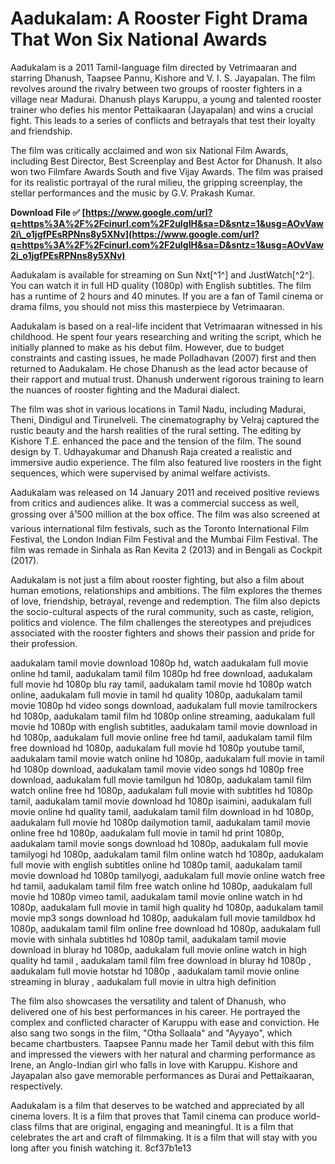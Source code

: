 # Aadukalam: A Rooster Fight Drama That Won Six National Awards
 
Aadukalam is a 2011 Tamil-language film directed by Vetrimaaran and starring Dhanush, Taapsee Pannu, Kishore and V. I. S. Jayapalan. The film revolves around the rivalry between two groups of rooster fighters in a village near Madurai. Dhanush plays Karuppu, a young and talented rooster trainer who defies his mentor Pettaikaaran (Jayapalan) and wins a crucial fight. This leads to a series of conflicts and betrayals that test their loyalty and friendship.
 
The film was critically acclaimed and won six National Film Awards, including Best Director, Best Screenplay and Best Actor for Dhanush. It also won two Filmfare Awards South and five Vijay Awards. The film was praised for its realistic portrayal of the rural milieu, the gripping screenplay, the stellar performances and the music by G.V. Prakash Kumar.
 
**Download File ✅ [https://www.google.com/url?q=https%3A%2F%2Fcinurl.com%2F2uIgIH&sa=D&sntz=1&usg=AOvVaw2i\_o1jgfPEsRPNns8y5XNv](https://www.google.com/url?q=https%3A%2F%2Fcinurl.com%2F2uIgIH&sa=D&sntz=1&usg=AOvVaw2i_o1jgfPEsRPNns8y5XNv)**


 
Aadukalam is available for streaming on Sun Nxt[^1^] and JustWatch[^2^]. You can watch it in full HD quality (1080p) with English subtitles. The film has a runtime of 2 hours and 40 minutes. If you are a fan of Tamil cinema or drama films, you should not miss this masterpiece by Vetrimaaran.
  
Aadukalam is based on a real-life incident that Vetrimaaran witnessed in his childhood. He spent four years researching and writing the script, which he initially planned to make as his debut film. However, due to budget constraints and casting issues, he made Polladhavan (2007) first and then returned to Aadukalam. He chose Dhanush as the lead actor because of their rapport and mutual trust. Dhanush underwent rigorous training to learn the nuances of rooster fighting and the Madurai dialect.
 
The film was shot in various locations in Tamil Nadu, including Madurai, Theni, Dindigul and Tirunelveli. The cinematography by Velraj captured the rustic beauty and the harsh realities of the rural setting. The editing by Kishore T.E. enhanced the pace and the tension of the film. The sound design by T. Udhayakumar and Dhanush Raja created a realistic and immersive audio experience. The film also featured live roosters in the fight sequences, which were supervised by animal welfare activists.
 
Aadukalam was released on 14 January 2011 and received positive reviews from critics and audiences alike. It was a commercial success as well, grossing over â¹500 million at the box office. The film was also screened at various international film festivals, such as the Toronto International Film Festival, the London Indian Film Festival and the Mumbai Film Festival. The film was remade in Sinhala as Ran Kevita 2 (2013) and in Bengali as Cockpit (2017).
  
Aadukalam is not just a film about rooster fighting, but also a film about human emotions, relationships and ambitions. The film explores the themes of love, friendship, betrayal, revenge and redemption. The film also depicts the socio-cultural aspects of the rural community, such as caste, religion, politics and violence. The film challenges the stereotypes and prejudices associated with the rooster fighters and shows their passion and pride for their profession.
 
aadukalam tamil movie download 1080p hd,  watch aadukalam full movie online hd tamil,  aadukalam tamil film 1080p hd free download,  aadukalam full movie hd 1080p blu ray tamil,  aadukalam tamil movie hd 1080p watch online,  aadukalam full movie in tamil hd quality 1080p,  aadukalam tamil movie 1080p hd video songs download,  aadukalam full movie tamilrockers hd 1080p,  aadukalam tamil film hd 1080p online streaming,  aadukalam full movie hd 1080p with english subtitles,  aadukalam tamil movie download in hd 1080p,  aadukalam full movie online free hd tamil,  aadukalam tamil film free download hd 1080p,  aadukalam full movie hd 1080p youtube tamil,  aadukalam tamil movie watch online hd 1080p,  aadukalam full movie in tamil hd 1080p download,  aadukalam tamil movie video songs hd 1080p free download,  aadukalam full movie tamilgun hd 1080p,  aadukalam tamil film watch online free hd 1080p,  aadukalam full movie with subtitles hd 1080p tamil,  aadukalam tamil movie download hd 1080p isaimini,  aadukalam full movie online hd quality tamil,  aadukalam tamil film download in hd 1080p,  aadukalam full movie hd 1080p dailymotion tamil,  aadukalam tamil movie online free hd 1080p,  aadukalam full movie in tamil hd print 1080p,  aadukalam tamil movie songs download hd 1080p,  aadukalam full movie tamilyogi hd 1080p,  aadukalam tamil film online watch hd 1080p,  aadukalam full movie with english subtitles online hd 1080p tamil,  aadukalam tamil movie download hd 1080p tamilyogi,  aadukalam full movie online watch free hd tamil,  aadukalam tamil film free watch online hd 1080p,  aadukalam full movie hd 1080p vimeo tamil,  aadukalam tamil movie online watch in hd 1080p,  aadukalam full movie in tamil high quality hd 1080p,  aadukalam tamil movie mp3 songs download hd 1080p,  aadukalam full movie tamildbox hd 1080p,  aadukalam tamil film online free download hd 1080p,  aadukalam full movie with sinhala subtitles hd 1080p tamil,  aadukalam tamil movie download in bluray hd 1080p,  aadukalam full movie online watch in high quality hd tamil ,  aadukalam tamil film free download in bluray hd 1080p ,  aadukalam full movie hotstar hd 1080p ,  aadukalam tamil movie online streaming in bluray ,  aadukalam full movie in ultra high definition
 
The film also showcases the versatility and talent of Dhanush, who delivered one of his best performances in his career. He portrayed the complex and conflicted character of Karuppu with ease and conviction. He also sang two songs in the film, "Otha Sollaala" and "Ayyayo", which became chartbusters. Taapsee Pannu made her Tamil debut with this film and impressed the viewers with her natural and charming performance as Irene, an Anglo-Indian girl who falls in love with Karuppu. Kishore and Jayapalan also gave memorable performances as Durai and Pettaikaaran, respectively.
 
Aadukalam is a film that deserves to be watched and appreciated by all cinema lovers. It is a film that proves that Tamil cinema can produce world-class films that are original, engaging and meaningful. It is a film that celebrates the art and craft of filmmaking. It is a film that will stay with you long after you finish watching it.
 8cf37b1e13
 
